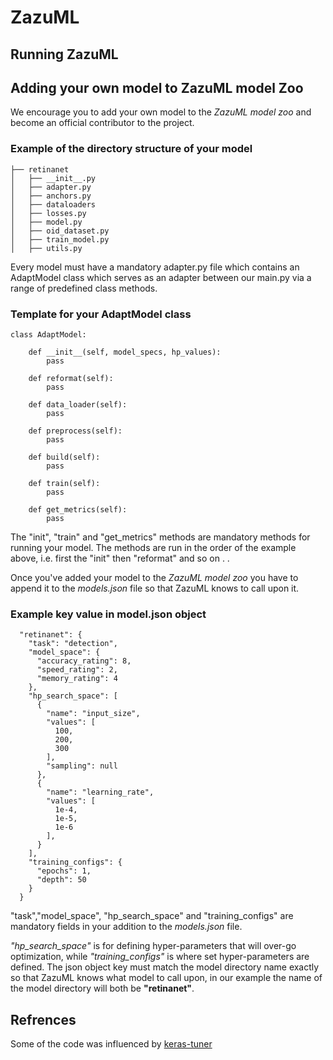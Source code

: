 # ZazuML

## Running ZazuML



## Adding your own model to ZazuML model Zoo
We encourage you to add your own model to the *ZazuML model zoo* and become an 
official contributor to the project. 

### Example of the directory structure of your model
```
├── retinanet
│   ├── __init__.py
│   ├── adapter.py
│   ├── anchors.py
│   ├── dataloaders
│   ├── losses.py
│   ├── model.py
│   ├── oid_dataset.py
│   ├── train_model.py
│   ├── utils.py
```

Every model must have a mandatory adapter.py file which contains an AdaptModel 
class which serves as an adapter between our main.py via a range of 
predefined class methods.

### Template for your AdaptModel class
```
class AdaptModel:

    def __init__(self, model_specs, hp_values):
        pass

    def reformat(self):
        pass

    def data_loader(self):
        pass

    def preprocess(self):
        pass

    def build(self):
        pass
        
    def train(self):
        pass
        
    def get_metrics(self):
        pass
```
The "init", "train" and "get_metrics" methods are mandatory methods for running your model. 
The methods are run in the order of the example above, i.e. first the "init" then "reformat" and so on . . 

Once you've added your model to the *ZazuML model zoo* you have to append it to the 
*models.json* file so that ZazuML knows to call upon it. 

### Example key value in model.json object

```
  "retinanet": {
    "task": "detection",
    "model_space": {
      "accuracy_rating": 8,
      "speed_rating": 2,
      "memory_rating": 4
    },
    "hp_search_space": [
      {
        "name": "input_size",
        "values": [
          100,
          200,
          300
        ],
        "sampling": null
      },
      {
        "name": "learning_rate",
        "values": [
          1e-4,
          1e-5,
          1e-6
        ],
      }
    ],
    "training_configs": {
      "epochs": 1,
      "depth": 50
    }
  }
```
"task","model_space", "hp_search_space" and "training_configs" are mandatory fields
in your addition to the *models.json* file. 

*"hp_search_space"* is for defining hyper-parameters that will over-go 
optimization, while *"training_configs"* is where set hyper-parameters 
are defined. The json object key must match the model directory name exactly so that
ZazuML knows what model to call upon, in our example the name of the model directory will 
both be **"retinanet"**.


## Refrences
Some of the code was influenced by [keras-tuner](https://github.com/keras-team/keras-tuner)